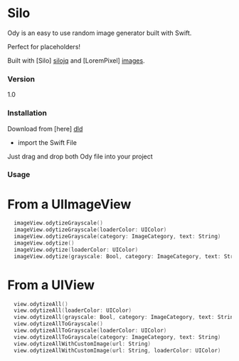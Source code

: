 # Silo

Ody is an easy to use random image generator built with Swift.

Perfect for placeholders!

Built with [Silo] [silojq] and [LoremPixel] [images].

### Version
1.0

### Installation

Download from [here] [dld]
- import the Swift File

Just drag and drop both Ody file into your project

### Usage

# From a UIImageView
```swift
  imageView.odytizeGrayscale()
  imageView.odytizeGrayscale(loaderColor: UIColor)
  imageView.odytizeGrayscale(category: ImageCategory, text: String)
  imageView.odytize()
  imageView.odytize(loaderColor: UIColor)
  imageView.odytize(grayscale: Bool, category: ImageCategory, text: String)
```

# From a UIView
```swift
  view.odytizeAll()
  view.odytizeAll(loaderColor: UIColor)
  view.odytizeAll(grayscale: Bool, category: ImageCategory, text: String, loaderColor: UIColor)
  view.odytizeAllToGrayscale()
  view.odytizeAllToGrayscale(loaderColor: UIColor)
  view.odytizeAllToGrayscale(category: ImageCategory, text: String)
  view.odytizeAllWithCustomImage(url: String)
  view.odytizeAllWithCustomImage(url: String, loaderColor: UIColor)
```

[//]: # (These are reference links used in the body of this note and get stripped out when the markdown processor does its job. There is no need to format nicely because it shouldn't be seen. Thanks SO - http://stackoverflow.com/questions/4823468/store-comments-in-markdown-syntax)


   [dld]: <https://github.com/josejuanqm/Ody/blob/master/Ody/Ody.zip?raw=true>
   [silojq]: <https://github.com/josejuanqm/Silo>
   [images]: <http://lorempixel.com/>


